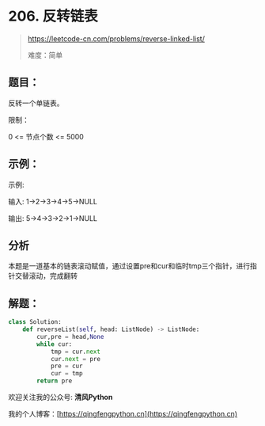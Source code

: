 # 206. 反转链表
> https://leetcode-cn.com/problems/reverse-linked-list/
> 
> 难度：简单

## 题目：

反转一个单链表。

限制：

0 <= 节点个数 <= 5000

## 示例：

示例:

输入: 1->2->3->4->5->NULL

输出: 5->4->3->2->1->NULL

## 分析

本题是一道基本的链表滚动赋值，通过设置pre和cur和临时tmp三个指针，进行指针交替滚动，完成翻转

## 解题：

```python
class Solution:
    def reverseList(self, head: ListNode) -> ListNode:
        cur,pre = head,None
        while cur:
            tmp = cur.next
            cur.next = pre
            pre = cur
            cur = tmp
        return pre
```

欢迎关注我的公众号: **清风Python**

我的个人博客：[https://qingfengpython.cn](https://qingfengpython.cn)
